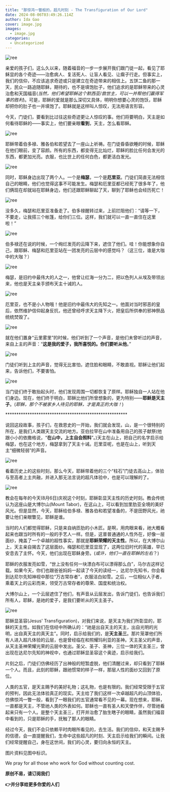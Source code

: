 ```yaml
---
title: "那惊鸿一瞥般的，超凡时刻 - The Transfiguration of Our Lord"
date: 2024-08-06T03:49:26.114Z
author: Ida Gao
cover: image.jpg
images:
  - image.jpg
categories:
  - Uncategorized
---
```


  

<!--more-->

![ree](https://static.wixstatic.com/media/ec8b63_d7b80a616b834151b669e4041d94c9d9~mv2.png)

亲爱的孩子们，这么久以来，随着福音的一步一步展开我们跟门徒一起，看见了耶稣显的各个奇迹——治愈病人、复活死人、让盲人看见、让瘸子行走。但事实上，我们的信仰，不应该追求奇迹或只是建立在奇迹带来的相信上。五饼二鱼的那一天，民众一路追随耶稣，期待的，也不是填饱肚子，他们追求的是耶稣带来的心灵治愈和天国福音(_当然，他们希望耶稣这个默西亚/救世主，可以一并帮他们赢得军事的胜利_)。可是，耶稣的爱就是那么深切又具体，明明你想要心灵的饱饫，耶稣却把你的肚子也一并填饱了。耶稣就是这样叫人惊叹，无法用语言形容。

  

今天，门徒们，要看到比过往这些奇迹更让人惊叹的事。他们将要明白，天主是如何看待耶稣的——事实上，他们要亲眼**看到**，天主，怎么看耶稣。

![ree](https://static.wixstatic.com/media/ec8b63_5f38d4c7771e445f9c195f14163d1b25~mv2.jpg)

耶稣带着伯多禄、雅各伯和若望去了一座山上祈祷。在门徒昏昏欲睡的时候，耶稣在他们眼前，变了容颜。所有的东西，都变得无比灿烂，耶稣的脸比任何会发光的东西，都更加光亮。衣服，也比世上的任何白色，都更洁白发光。

![ree](https://static.wixstatic.com/media/ec8b63_51045c1e424a4a42b8087874e1d09fe8~mv2.jpg)

同时，耶稣身边出现了两个人。一个是**梅瑟**，一个是**厄里亚**。门徒们简直无法相信自己的眼睛，他们也觉得这事不可能发生。梅瑟和厄里亚都已经死了很多年了，他们俩现在却就站在耶稣身边，他们还跟耶稣聊起了天，聊到了耶稣也会经历死亡！

![ree](https://static.wixstatic.com/media/ec8b63_d679a81449194396859f3e1d97ca46ae~mv2.jpg)

没多久，梅瑟和厄里亚准备走了。伯多禄醒转过来，上前拦阻他们：“请等一下，不要走，让我搭三个帐篷，给你们三位。这样，我们就可以一直一直住在这里啦！”

![ree](https://static.wixstatic.com/media/ec8b63_7b5920ce91124b7790f953f89fcb895f~mv2.jpg)

伯多禄还在说的时候，一个绚烂发亮的云降下来，遮住了他们。哇！你能想象你自己，跟耶稣、梅瑟和厄里亚站在一团发亮的云层中的感觉吗？（这三位，谁是大咖中的大咖？）

![ree](https://static.wixstatic.com/media/ec8b63_70368a2464664cd294f38105690f3630~mv2.jpg)

梅瑟，是旧约中最伟大的人之一，他曾让红海一分为二，把以色列人从埃及带领出来，他也是天主亲手颁布天主十诫的人。

![ree](https://static.wixstatic.com/media/ec8b63_f0a8dd3efab645a1b54369fdb5c85df7~mv2.jpg)

厄里亚，也不是小人物哦！他是旧约中最伟大的先知之一。他面对当时邪恶的皇后，依然维护信仰起身反抗，他还曾经呼求天主降下火，把皇后所供奉的邪神祭品统统焚毁了。

![ree](https://static.wixstatic.com/media/ec8b63_154dfcee18f242bb81ad5593fb80a09d~mv2.png)

就在他们置身“云里雾里”的时候，他们听到了一个声音，是他们未曾听过的声音，来自上主的声音：“**这是我的爱子，我所喜悦的。你们要听从他**。”

![ree](https://static.wixstatic.com/media/ec8b63_e23ffc43ac634c849a3f272dd29edbe2~mv2.jpg)

门徒们听到上主的声音，觉得无比害怕，遮住脸和眼睛，不敢直视。耶稣让他们起来，告诉他们，不要害怕。

![ree](https://static.wixstatic.com/media/ec8b63_60340b5c94704208a1c116092d1dabfb~mv2.jpg)

当门徒们终于敢抬起头时，他们发现周围一切都恢复了原样。耶稣独自一人站在他们身边。现在，他们终于明白，耶稣比他们所曾想象的，更为特别——**耶稣是天主子**。(_耶稣，那个不被家乡人待见的耶稣，才是真正的大咖！_)

\*\*\*\*\*\*\*\*\*\*\*\*\*\*\*\*\*\*\*\*\*\*\*\*\*\*\*\*\*\*\*\*\*\*\*\*\*\*\*\*\*\*\*\*\*\*\*\*\*\*\*\*\*\*\*

说回这段故事，孩子们，在救恩史的一开始，我们就会发现，山，是一个很特别的所在，是我们人类跟天主交流的地方。亚伯拉罕在山中准备用自己的孩子献祭(他跟小小的依撒格说，“**在山中，上主自会照料**”。)天主在山上，把自己的名字启示给梅瑟，也在这个地方，梅瑟拿到了天主十诫。厄里亚呢，也是在山上，听到天主“细微轻弱”的声音。

![ree](https://static.wixstatic.com/media/ec8b63_880842c90930476986baf8a616bc514d~mv2.jpg)

看着历史上的这些时刻，那么今天，耶稣带着他的三个“柱石”门徒去高山上，体验与至高者上主共融，并进入那无法言说的超凡体验中，也是可以理解的了。

![ree](https://static.wixstatic.com/media/ec8b63_fc54b3816a574007954d5c0f19bae1ea~mv2.jpg)

教会在每年的今天(8月6日)庆祝这个时刻，耶稣彰显天主性的历史时刻。教会传统认为这座山是大博尔山(Mount Tabor)，在这山上，可以看到加里肋亚全境的美好风光。但是显然，今天，耶稣给伯多禄、雅各伯和若望准备的，不是田野风光，祂要让他们亲眼瞥见，耶稣是谁。

  

当时的人们都觉得耶稣，只是来自纳匝肋的小木匠。是啊，用肉眼来看，祂大概看起来也跟当时所有的一般的手艺人一样。但是，这普普通通的人性外在，好像一层面纱，掩盖了一个卓越的超性事实，那就是**耶稣荣耀的天主性**。所以，在大博尔山上，天主亲自揭去了这层面纱。梅瑟和厄里亚显现了，这两位旧时代的英雄，早已安息去了主怀。今天，他们出现在耶稣身旁。(_或许，他们一直在耶稣的左右_？)

  

耶稣的衣服发亮如雪，“世上没有任何一块漂白布可以漂得那么白”，马尔古这样记载。如果今天，你们也跟爸爸妈妈一起读了今天的读经一，达尼尔先知书，你会看到达尼尔先知神视中那位“万古常存者”，衣服洁白如雪。之后，一位相似人子者，乘着天上的云彩而来，领受万古常存者的尊荣、国度和统治权。

  

大博尔山上，一个云层遮住了他们，有声音从云层发出，告诉门徒们，也告诉我们所有人，耶稣，是祂的爱子，是我们要听从的天主圣子。

![ree](https://static.wixstatic.com/media/ec8b63_3fbc517d639441c5b7dedf1ab51f31fb~mv2.jpg)

耶稣显圣容(Jesus' Transfiguration)，对我们来说，是天主为我们所彰显的，耶稣的天主性。如我们在信经中所确认的：“祂是出自天主的天主，出自光明的光明，出自真天主的真天主”。同时，启示给我们的，是**天主圣三**。那片笼罩他们所有人进入超凡体验的云层，也是曾经临在和照耀玛利亚的圣神。天主圣父的声音，从天主圣神荣耀光荣的云层中发出。圣父、圣子、圣神，三位一体的天主圣三，曾出现在达尼尔先知的神视中，也通过耶稣显圣容这个奥迹，启示给我们。

  

片刻之后，门徒们仿佛经历了出神般的短暂虚脱，他们清醒过来，却只看到了耶稣一个人。而且，此刻的耶稣，跟祂惯常的样子一样，那层人性的面纱又回到了原位。

  

人类的五官，是天主赐予的美好礼物；这礼物，也是有限的。我们经常受限于五官的预判，因此无法体验真正的现实。天主给了我们这样一次卓越超凡的山顶体验，仿佛惊鸿一瞥一般，看到了一眼我们的五官通常看不见的一幕。现在想来，耶稣，一直都是天主，不管祂人类的外表如何。耶稣也一直有圣人和天使作伴，尽管祂看起来只有一个人。是整个天主圣三，打开并治愈了胎生瞎子的眼睛，虽然我们福音中看到的，只是耶稣的手，抚触了那人的眼睛。

  

经过今天，我们不会只依赖平时肉眼所看见的，去生活。我们的信仰，和天主赐予的信德，会一直提醒我们，生命中这些超凡的时刻、天主启示给我们的瞬间。让我们经常提醒自己，身在这世间，我们的心灵，要归向永恒的天主。

  

  

图片资料见图中标识。

We pray for all those who work for God without counting cost.

**原创不易，请订阅我们**

**👉并分享给更多你爱的人们**
